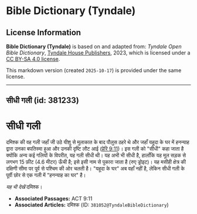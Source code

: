 # Bible Dictionary (Tyndale)

## License Information

**Bible Dictionary (Tyndale)** is based on and adapted from: _Tyndale Open Bible Dictionary_, [Tyndale House Publishers](https://tyndaleopenresources.com/), 2023, which is licensed under a [CC BY-SA 4.0 license](https://creativecommons.org/licenses/by-sa/4.0/legalcode.en).

This markdown version (created `2025-10-17`) is provided under the same license.



--------------------------------

## सीधी गली (id: 381233)

सीधी गली
========

दमिश्क की वह गली जहाँ जी उठे यीशु से मुलाकात के बाद पौलुस ठहरे थे और जहाँ यहूदा के घर में हनन्याह द्वारा उनका बपतिस्मा हुआ और उनकी दृष्टि लौट आई ([प्रेरि 9:11](https://ref.ly/Acts9:11))। इस गली को "सीधी" कहा जाता है क्योंकि अन्य कई गलियों के विपरीत, यह गली सीधी थी। यह अभी भी सीधी है, हालाँकि यह मूल सड़क से लगभग 15 फ़ीट (4\.6 मीटर) ऊँची है; इसे इसी नाम से पुकारा जाता है (रुए ड्रोइट)। यह मसीही क्षेत्र की दक्षिणी सीमा पर पूर्व से पश्चिम की ओर चलती है। "यहूदा के घर" अब वहाँ नहीं है, लेकिन सीधी गली के पूर्वी छोर से एक गली में "हनन्याह का घर" है।

*यह भी देखें* दमिश्क।

* **Associated Passages:** ACT 9:11
* **Associated Articles:** दमिश्क (ID: `381052@TyndaleBibleDictionary`)

